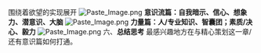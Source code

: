 

围绕着欲望的实现展开
![Paste_Image.png](http://upload-images.jianshu.io/upload_images/3764400-3831df43e9720098.png?imageMogr2/auto-orient/strip%7CimageView2/2/w/1240)
**意识流篇：自我暗示、信心、想象力、潜意识、大脑**
![Paste_Image.png](http://upload-images.jianshu.io/upload_images/3764400-5997afcc8c06b75f.png?imageMogr2/auto-orient/strip%7CimageView2/2/w/1240)
**力量篇：人/专业知识、智囊团；素质/决心、毅力**
![Paste_Image.png](http://upload-images.jianshu.io/upload_images/3764400-d9923a9ca84297bd.png?imageMogr2/auto-orient/strip%7CimageView2/2/w/1240)
六、**总结思考**
最感兴趣地方在与精心策划这一章/
还有意识篇如何打通。